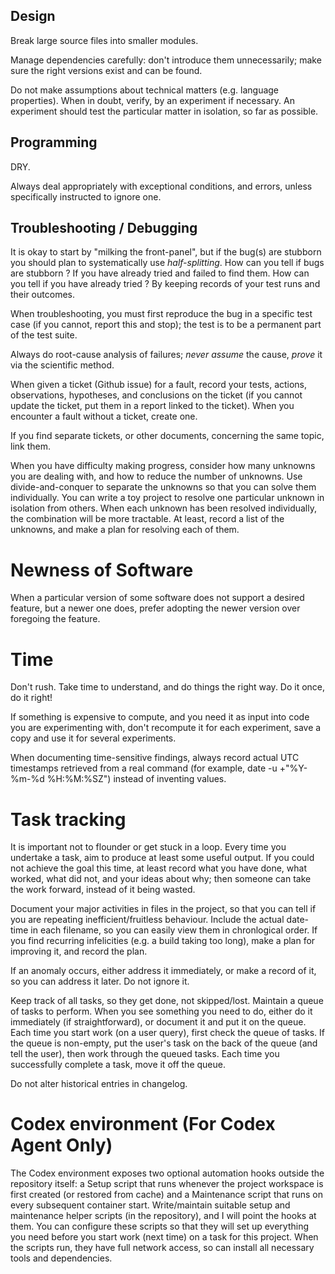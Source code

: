 ## Design

Break large source files into smaller modules.

Manage dependencies carefully: don't introduce them unnecessarily; make sure the right versions exist and can be found.

Do not make assumptions about technical matters (e.g. language properties).
When in doubt, verify, by an experiment if necessary. An experiment should test the particular matter in isolation, so far as possible.


## Programming

DRY.

Always deal appropriately with exceptional conditions, and errors, unless specifically instructed to ignore one.


## Troubleshooting / Debugging

It is okay to start by "milking the front-panel", but if the bug(s) are stubborn you should plan to systematically use *half-splitting*. How can you tell if bugs are stubborn ? If you have already tried and failed to find them. How can you tell if you have already tried ? By keeping records of your test runs and their outcomes.

When troubleshooting, you must first reproduce the bug in a specific test case (if you cannot, report this and stop); the test is to be a permanent part of the test suite.

Always do root-cause analysis of failures; *never* *assume* the cause, *prove* it via the scientific method.

When given a ticket (Github issue) for a fault, record your tests, actions, observations, hypotheses, and conclusions on the ticket (if you cannot update the ticket, put them in a report linked to the ticket).
When you encounter a fault without a ticket, create one.

If you find separate tickets, or other documents, concerning the same topic, link them.

When you have difficulty making progress, consider how many unknowns you are dealing with, and how to reduce the number of unknowns. Use divide-and-conquer to separate the unknowns so that you can solve them individually. You can write a toy project to resolve one particular unknown in isolation from others. When each unknown has been resolved individually, the combination will be more tractable. At least, record a list of the unknowns, and make a plan for resolving each of them.


# Newness of Software

When a particular version of some software does not support a desired feature, but a newer one does, prefer adopting the newer version over foregoing the feature.


# Time

Don't rush. Take time to understand, and do things the right way. Do it once, do it right!

If something is expensive to compute, and you need it as input into code you are experimenting with, don't recompute it for each experiment, save a copy and use it for several experiments.

When documenting time-sensitive findings, always record actual UTC timestamps retrieved from a real command (for example, date -u +"%Y-%m-%d %H:%M:%SZ") instead of inventing values.


# Task tracking

It is important not to flounder or get stuck in a loop. Every time you undertake a task, aim to produce at least some useful output. If you could not achieve the goal this time, at least record what you have done, what worked, what did not, and your ideas about why; then someone can take the work forward, instead of it being wasted.

Document your major activities in files in the project, so that you can tell if you are repeating inefficient/fruitless behaviour. Include the actual date-time in each filename, so you can easily view them in chronlogical order.
If you find recurring infelicities (e.g. a build taking too long), make a plan for improving it, and record the plan.

If an anomaly occurs, either address it immediately, or make a record of it, so you can address it later. Do not ignore it.

Keep track of all tasks, so they get done, not skipped/lost. Maintain a queue of tasks to perform. When you see something you need to do, either do it immediately (if straightforward), or document it and put it on the queue.
Each time you start work (on a user query), first check the queue of tasks. If the queue is non-empty, put the user's task on the back of the queue (and tell the user), then work through the queued tasks. Each time you successfully complete a task, move it off the queue.

Do not alter historical entries in changelog.


# Codex environment (For Codex Agent Only)

The Codex environment exposes two optional automation hooks outside the repository itself: a Setup script that runs whenever the project workspace is first created (or restored from cache) and a Maintenance script that runs on every subsequent container start. Write/maintain suitable setup and maintenance helper scripts (in the repository), and I will point the hooks at them. You can configure these scripts so that they will set up everything you need before you start work (next time) on a task for this project. When the scripts run, they have full network access, so can install all necessary tools and dependencies.
